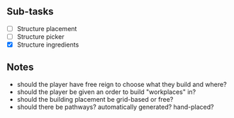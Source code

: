 ## Sub-tasks
- [ ] Structure placement
- [ ] Structure picker
- [x] Structure ingredients

## Notes
- should the player have free reign to choose what they build and where?
- should the player be given an order to build "workplaces" in?
- should the building placement be grid-based or free?
- should there be pathways? automatically generated? hand-placed?